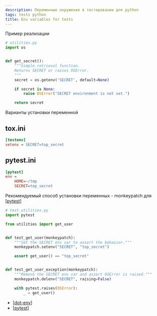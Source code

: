 ```yaml
---
description: Переменные окружения в тестировании для python
tags: tests python
title: Env variables for tests
---
```

Пример реализации

```python
# utilities.py
import os


def get_secret():
    """Simple retrieval function.
    Returns SECRET or raises OSError.
    """
    secret = os.getenv('SECRET', default=None)

    if secret is None:
        raise OSError("SECRET environment is not set.")

    return secret
```

Варианты установки переменной

## tox.ini

```ini
[testenv]
setenv = SECRET=top_secret
```

## pytest.ini

```ini
[pytest]
env =
    HOME=~/tmp
    SECRET=top_secret
```

Рекомендуемый способ установки переменных - monkeypatch для [[pytest]]

```python
# test_utilities.py
import pytest

from utilities import get_user


def test_get_user(monkeypatch):
    """Set the SECRET env var to assert the behavior."""
    monkeypatch.setenv("SECRET", "top_secret")

    assert get_user() == "top_secret"


def test_get_user_exception(monkeypatch):
    """Remove the SECRET env var and assert OSError is raised."""
    monkeypatch.delenv("SECRET", raising=False)

    with pytest.raises(OSError):
        _ = get_user()
```

- [[dot-env]]
- [[pytest]]

[//begin]: # "Autogenerated link references for markdown compatibility"
[pytest]: pytest "Pytest"
[dot-env]: dot-env "Dot-env"
[//end]: # "Autogenerated link references"
